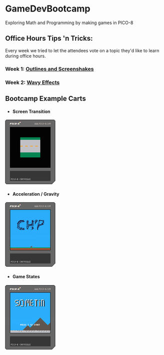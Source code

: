 # GameDevBootcamp
Exploring Math and Programming by making games in PICO-8

## Office Hours Tips 'n Tricks:
Every week we tried to let the attendees vote on a topic they'd like to learn during office hours.

### Week 1: [Outlines and Screenshakes](tips_n_tricks/week1/week1.md)
### Week 2: [Wavy Effects](tips_n_tricks/week2/week2.md)

## Bootcamp Example Carts
- #### Screen Transition
![Screen Transition](week3/screen-transition.p8.png)
- #### Acceleration / Gravity
![Acceleration / Gravity](week3/chip.p8.png)
- #### Game States
![Game States](week3/game-states.p8.png)